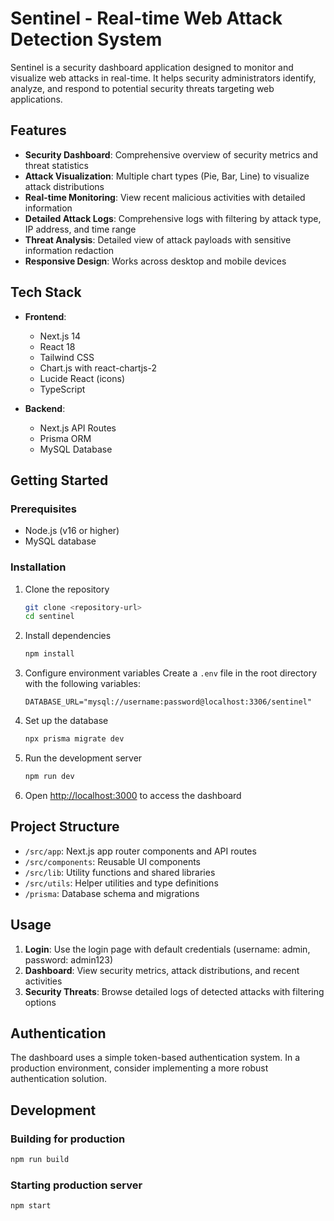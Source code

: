 # Sentinel - Real-time Web Attack Detection System

Sentinel is a security dashboard application designed to monitor and visualize web attacks in real-time. It helps security administrators identify, analyze, and respond to potential security threats targeting web applications.

## Features

- **Security Dashboard**: Comprehensive overview of security metrics and threat statistics
- **Attack Visualization**: Multiple chart types (Pie, Bar, Line) to visualize attack distributions
- **Real-time Monitoring**: View recent malicious activities with detailed information
- **Detailed Attack Logs**: Comprehensive logs with filtering by attack type, IP address, and time range
- **Threat Analysis**: Detailed view of attack payloads with sensitive information redaction
- **Responsive Design**: Works across desktop and mobile devices

## Tech Stack

- **Frontend**: 
  - Next.js 14
  - React 18
  - Tailwind CSS
  - Chart.js with react-chartjs-2
  - Lucide React (icons)
  - TypeScript

- **Backend**:
  - Next.js API Routes
  - Prisma ORM
  - MySQL Database

## Getting Started

### Prerequisites

- Node.js (v16 or higher)
- MySQL database

### Installation

1. Clone the repository
   ```bash
   git clone <repository-url>
   cd sentinel
   ```

2. Install dependencies
   ```bash
   npm install
   ```

3. Configure environment variables
   Create a `.env` file in the root directory with the following variables:
   ```
   DATABASE_URL="mysql://username:password@localhost:3306/sentinel"
   ```

4. Set up the database
   ```bash
   npx prisma migrate dev
   ```

5. Run the development server
   ```bash
   npm run dev
   ```

6. Open [http://localhost:3000](http://localhost:3000) to access the dashboard

## Project Structure

- `/src/app`: Next.js app router components and API routes
- `/src/components`: Reusable UI components
- `/src/lib`: Utility functions and shared libraries
- `/src/utils`: Helper utilities and type definitions
- `/prisma`: Database schema and migrations

## Usage

1. **Login**: Use the login page with default credentials (username: admin, password: admin123)
2. **Dashboard**: View security metrics, attack distributions, and recent activities
3. **Security Threats**: Browse detailed logs of detected attacks with filtering options

## Authentication

The dashboard uses a simple token-based authentication system. In a production environment, consider implementing a more robust authentication solution.

## Development

### Building for production

```bash
npm run build
```

### Starting production server

```bash
npm start
```
